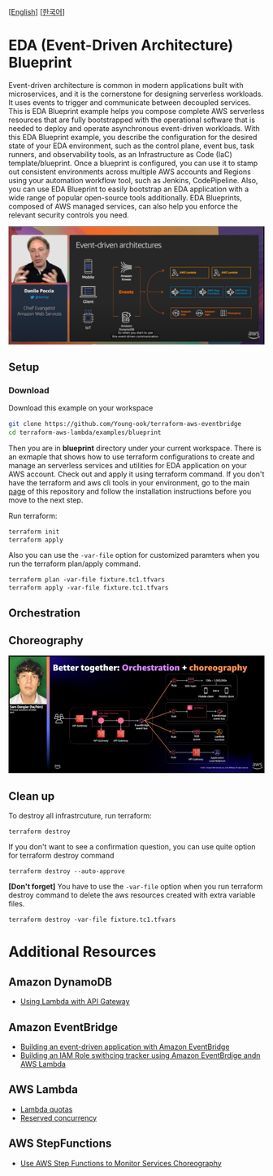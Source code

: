 [[English](README.md)] [[한국어](README.ko.md)]

# EDA (Event-Driven Architecture) Blueprint
Event-driven architecture is common in modern applications built with microservices, and it is the cornerstone for designing serverless workloads. It uses events to trigger and communicate between decoupled services. This is EDA Blueprint example helps you compose complete AWS serverless resources that are fully bootstrapped with the operational software that is needed to deploy and operate asynchronous event-driven workloads. With this EDA Blueprint example, you describe the configuration for the desired state of your EDA environment, such as the control plane, event bus, task runners, and observability tools, as an Infrastructure as Code (IaC) template/blueprint. Once a blueprint is configured, you can use it to stamp out consistent environments across multiple AWS accounts and Regions using your automation workflow tool, such as Jenkins, CodePipeline. Also, you can use EDA Blueprint to easily bootstrap an EDA application with a wide range of popular open-source tools additionally. EDA Blueprints, composed of AWS managed services, can also help you enforce the relevant security controls you need.

![aws-event-driven-architecture](../../images/aws-event-driven-architecture.png)

## Setup
### Download
Download this example on your workspace
```sh
git clone https://github.com/Young-ook/terraform-aws-eventbridge
cd terraform-aws-lambda/examples/blueprint
```

Then you are in **blueprint** directory under your current workspace. There is an exmaple that shows how to use terraform configurations to create and manage an serverless services and utilities for EDA application on your AWS account. Check out and apply it using terraform command. If you don't have the terraform and aws cli tools in your environment, go to the main [page](https://github.com/Young-ook/terraform-aws-eventbridge) of this repository and follow the installation instructions before you move to the next step.

Run terraform:
```
terraform init
terraform apply
```
Also you can use the `-var-file` option for customized paramters when you run the terraform plan/apply command.
```
terraform plan -var-file fixture.tc1.tfvars
terraform apply -var-file fixture.tc1.tfvars
```

## Orchestration
## Choreography
![aws-event-driven-architecture-better-together](../../images/aws-event-driven-architecture-better-together.png)

## Clean up
To destroy all infrastrcuture, run terraform:
```
terraform destroy
```

If you don't want to see a confirmation question, you can use quite option for terraform destroy command
```
terraform destroy --auto-approve
```

**[Don't forget]** You have to use the `-var-file` option when you run terraform destroy command to delete the aws resources created with extra variable files.
```
terraform destroy -var-file fixture.tc1.tfvars
```

# Additional Resources
## Amazon DynamoDB
- [Using Lambda with API Gateway](https://docs.aws.amazon.com/lambda/latest/dg/services-apigateway-tutorial.html)

## Amazon EventBridge
- [Building an event-driven application with Amazon EventBridge](https://aws.amazon.com/blogs/compute/building-an-event-driven-application-with-amazon-eventbridge/)
- [Building an IAM Role swithcing tracker using Amazon EventBrdige andn AWS Lambda](https://github.com/Young-ook/terraform-aws-passport/tree/main/examples/role-switching-tracker)

## AWS Lambda
- [Lambda quotas](https://docs.aws.amazon.com/lambda/latest/dg/gettingstarted-limits.html)
- [Reserved concurrency](https://docs.aws.amazon.com/lambda/latest/dg/configuration-concurrency.html)

## AWS StepFunctions
- [Use AWS Step Functions to Monitor Services Choreography](https://aws.amazon.com/blogs/architecture/use-aws-step-functions-to-monitor-services-choreography/)
